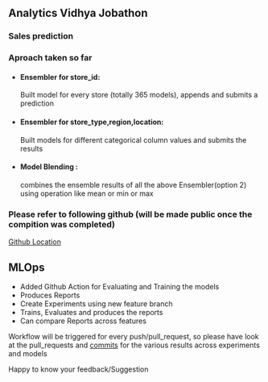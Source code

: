 ## Analytics Vidhya Jobathon

### Sales prediction

### Aproach taken so far

- #### Ensembler  for store_id:
    Built model for every store (totally 365 models), appends and submits a prediction

- #### Ensembler for store_type,region,location:
    Built models for different categorical column values and submits the results

- #### Model Blending :
   combines the ensemble results of all the above Ensembler(option 2) using operation like mean or min or max


### Please refer to following github (will be made public once the compition was completed) 

[Github Location ](https://github.com/rajagurunath/AV-Hackathon)

## MLOps
- Added Github Action for Evaluating and Training the models
- Produces Reports
- Create Experiments using new feature branch
- Trains, Evaluates and produces the reports
- Can compare Reports across features

Workflow will be triggered for every push/pull_request, so please have look at the pull_requests and 
[commits](https://github.com/rajagurunath/AV-Hackathon/commits/main)  for the various results across 
experiments and models

Happy to know your feedback/Suggestion

